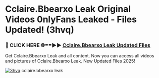 # Cclaire.Bbearxo Leak Original Videos 0nlyFans Leaked - Files Updated! (3hvq)

<h3>🔴 CLICK HERE 🌐==►► <a href="https://tinyurl.com/4seja8ks" rel="nofollow">Cclaire.Bbearxo Leak Updated Files</a></h3>

Get Cclaire.Bbearxo Leak and all content. Now you can access all videos and pictures of Cclaire.Bbearxo Leak. New Updated Files 2025!

[![3hvq](https://i.imgur.com/EWjZXRe.gif)](https://tinyurl.com/4seja8ks)
cclaire.bbearxo leak
